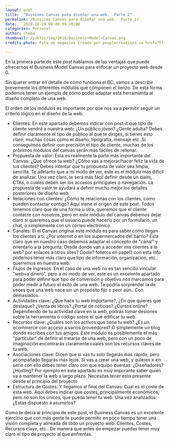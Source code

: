 ```yaml
---
layout: post
title:  "Bussines Canvas para diseñar una web.  Parte 2"
permalink: /Bussines Canvas para diseñar una web.  Parte 2/
date:   2018-10-29 09:00:00 +0200
categories: Personal
author: chema
thumbnail: /public/img/2018/Business+Model+Canvas.png
credits-photo: Foto de negocios creado por peoplecreations <a href="https://www.freepik.es/fotos-vectores-gratis/negocios">- www.freepik.es</a>

---
```

En la primera parte de este post hablamos de las ventajas que puede ofrecernos el Business Model Canvas para enfocar un proyecto web desde 0. 

Sin querer entrar en detalle de cómo funciona el BC, vamos a describir brevemente los diferentes módulos que componen el lienzo. De esta forma podemos tener un ejemplo de cómo poder adaptar esta herramienta al diseño completo de una web. 

El orden de los módulos es importante por que nos va a permitir seguir un criterio lógico en el diseño de la web:
<ul>
<li>Clientes: En este apartado debemos indicar con post-it que tipo de cliente vendrá a nuestra web: ¿Un público jóven? ¿Gente adulta? Debes definir claramente el tipo de  público al que te diriges, si tienes esto claro, muchas cosas como el diseño, tipografía, mensaje etc..Si conseguimos definir con precisión el tipo de cliente, muchas de los próximos módulos del canvas serán más fáciles de rellenar. </li>
<li>Propuesta de valor: Esta es realmente la parte más importante del Canvas: ¿Que ofrece tu web?  ¿Cómo vas a mejorar/hacer feliz la vida de tus clientes? Debes intentar que tu propuesta de valor sea limpia, sencilla. Te adelanto que a mi modo de ver, este es el módulo más difícil de analizar. Una vez claro, te será más fácil definir desde un claim, CTAs, o cuales deben ser los accesos principales o navegación. La propuesta de valor te ayudará a definir mucho mejor los detalles posteriores de diseño web.</li>
<li>Relaciones con clientes: ¿Cómo te relacionas con los clientes, como pueden contactar contigo? Aquí viene el origen de este post. Todos tenemos claro que de una forma u otra, queremos que el cliente contacte con nosotros, pero en este módulo del canvas debemos dejar claro si queremos que el usuario puede hacerlo por un formulario, un chat, o simplemente con un correo electrónico. </li>
  <li>Canales: El el Canvas original este módulo es para saber como llegan los clientes a ti: ¿Por internet o en los supermercados del barrio? Esta claro que en nuestro caso debemos adaptar el concepto de "canal" y orientarlo a la pregunta: Desde donde van a acceder mis clientes a la web? por enlaces a otros sites? Goole? folletos en papel? con esta info podemos tener más claro que tipo de informaciòn, organización, etc.. querremos en nuestra web. </li>
  <li>Flujos de Ingresos: En el caso de una web no es tan sencillo vincular: "web=a dinero", pero a mi modo de ver, este es un excelente apartado para poder definir que tipo de conversión o objetivo nos marcamos para poder medir a futuro el éxito de una web. Te podría sorprender la de veces que una web nace sin un propósito fijo o peor aún.. Con demasiados. </li>
  <li>Actividades clave: ¿Que hace tu web importante?, ¿En que quieres que destaque? ¿Venta de libros? ¿Portal de noticias? ¿Cursos online? Dependiendo de tu actividad clave en la web,  podrás tomar desiones sobre la herramienta o código sobre el que edificar tu web. </li>
    <li>Recursos clave: ¿Cuáles son los activos que tiene tu web? ¿Es un ecommerce con acceso a varios proveedores? O simplemente un blog donde escribes con tus amigos. Este módulo es posiblemente el más "particular" de definir al tratarse de una web, pero con un poco de imaginación encontrarás claramente cuales son los recursos claves de tu web.</li>
    <li>Asociaciones clave: Dicen que si vas tu solo llegarás más rápido, pero acompañado llegarás más lejos. Si vas a crear una web, y quieres ir en serio con ello debes tener claro con que equipo cuentas: ¿Diseñadores? ¿Hosting? Por ejemplo en este apartado es muy imporante saber quien va a mantener la web a largo plazo. Necesitas tener esto presente desde el principio del proyecto</li>
  <li>Estructura de Costes: Y llegamos al final del Canvas: Cual es el coste de esta web.  Aquí debes indicar que costes, principalmente económicos, pero no son los únicos, que pueda tener tu web. Una vez analizados: ¿Estás dispuesto a asumirlos?</li>
</ul>

Como te decía al principio de este post, el Business Canvas es un excelente ejercicio que con más gente te puede permitir en poco tiempo tener una visión completa y alineada de todo un proyecto web: Clientes, Costes, Recursos clave, etc.. De manera que antes de empezar puedas tener muy claro el tipo de proyecto al que enfrentas.  
